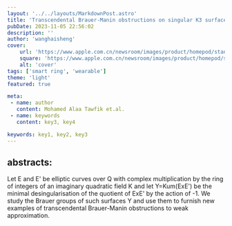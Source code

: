 ```yaml
---
layout: '../../layouts/MarkdownPost.astro'
title: 'Transcendental Brauer-Manin obstructions on singular K3 surfaces'
pubDate: 2023-11-05 22:56:02
description: ''
author: 'wanghaisheng'
cover:
    url: 'https://www.apple.com.cn/newsroom/images/product/homepod/standard/Apple-HomePod-hero-230118_big.jpg.large_2x.jpg'
    square: 'https://www.apple.com.cn/newsroom/images/product/homepod/standard/Apple-HomePod-hero-230118_big.jpg.large_2x.jpg'
    alt: 'cover'
tags: ['smart ring', 'wearable'] 
theme: 'light'
featured: true

meta:
 - name: author
   content: Mohamed Alaa Tawfik et.al.
 - name: keywords
   content: key3, key4

keywords: key1, key2, key3
---
```


## abstracts:
Let E and E' be elliptic curves over Q with complex multiplication by the ring of integers of an imaginary quadratic field K and let Y=Kum(ExE') be the minimal desingularisation of the quotient of ExE' by the action of -1. We study the Brauer groups of such surfaces Y and use them to furnish new examples of transcendental Brauer-Manin obstructions to weak approximation.

